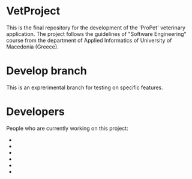 VetProject
==========

This is the final repository for the development of the 'ProPet' veterinary application.
The project follows the guidelines of "Software Engineering" course from the department of Applied Informatics of University of Macedonia (Greece).

Develop branch
==============
This is an exprerimental branch for testing on specific features.

Developers
==========

People who are currently working on this project:

-
-
-
-
-
-


